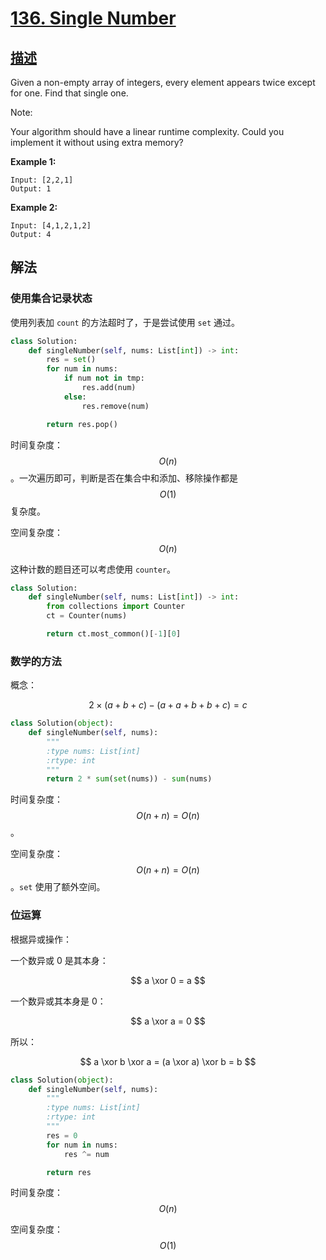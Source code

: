 # [136. Single Number](https://leetcode.com/problems/single-number/)

## [描述](https://leetcode.com/problems/single-number/)

Given a non-empty array of integers, every element appears twice except for one. Find that single one.

Note:

Your algorithm should have a linear runtime complexity. Could you implement it without using extra memory?

**Example 1:**

```text
Input: [2,2,1]
Output: 1
```

**Example 2:**

```text
Input: [4,1,2,1,2]
Output: 4
```

## 解法

### 使用集合记录状态

使用列表加 `count` 的方法超时了，于是尝试使用 `set` 通过。

```python
class Solution:
    def singleNumber(self, nums: List[int]) -> int:
        res = set()
        for num in nums:
            if num not in tmp:
                res.add(num)
            else:
                res.remove(num)

        return res.pop()
```

时间复杂度： $$O(n)$$。一次遍历即可，判断是否在集合中和添加、移除操作都是 $$O(1)$$ 复杂度。

空间复杂度： $$O(n)$$

这种计数的题目还可以考虑使用 `counter`。

```python
class Solution:
    def singleNumber(self, nums: List[int]) -> int:
        from collections import Counter
        ct = Counter(nums)

        return ct.most_common()[-1][0]
```

### 数学的方法

概念：

$$ 2 \times (a + b + c)−( a + a + b + b + c) = c $$

```python
class Solution(object):
    def singleNumber(self, nums):
        """
        :type nums: List[int]
        :rtype: int
        """
        return 2 * sum(set(nums)) - sum(nums)
```

时间复杂度：$$ O(n + n) = O(n) $$。

空间复杂度：$$ O(n + n) = O(n) $$。`set` 使用了额外空间。

### 位运算

根据异或操作：

一个数异或 0 是其本身：

$$ a \xor 0 = a $$

一个数异或其本身是 0：

$$ a \xor a = 0 $$

所以：

$$ a \xor b \xor a = (a \xor a) \xor b = b $$

```python
class Solution(object):
    def singleNumber(self, nums):
        """
        :type nums: List[int]
        :rtype: int
        """
        res = 0
        for num in nums:
            res ^= num

        return res
```

时间复杂度：$$ O(n) $$

空间复杂度：$$ O(1) $$